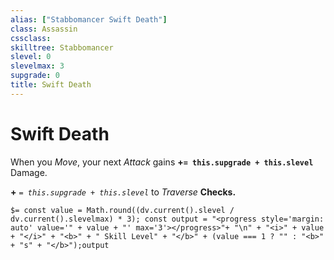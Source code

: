 ```yaml
---
alias: ["Stabbomancer Swift Death"]
class: Assassin
cssclass: 
skilltree: Stabbomancer
slevel: 0
slevelmax: 3
supgrade: 0
title: Swift Death
---
```


# Swift Death
When you *Move*, your next *Attack* gains **+`= this.supgrade + this.slevel`** Damage.

**+** *`= this.supgrade + this.slevel`* to *Traverse* **Checks.**

`$= const value = Math.round((dv.current().slevel / dv.current().slevelmax) * 3); const output = "<progress style='margin: auto' value='" + value + "' max='3'></progress>"+ "\n" + "<i>" + value + "</i>" + "<b>" + " Skill Level" + "</b>" + (value === 1 ? "" : "<b>" + "s" + "</b>");output`